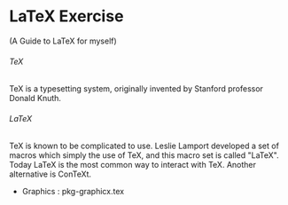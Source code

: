 # LaTeX Exercise
(A Guide to LaTeX for myself)

###### TeX
TeX is a typesetting system,
originally invented by Stanford professor Donald Knuth.

###### LaTeX
TeX is known to be complicated to use.
Leslie Lamport developed a set of macros which simply the use of TeX,
and this macro set is called "LaTeX".
Today LaTeX is the most common way to interact with TeX.
Another alternative is ConTeXt.

- Graphics : pkg-graphicx.tex
